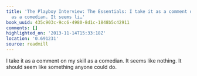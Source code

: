 ```yaml
---
title: 'The Playboy Interview: The Essentials: I take it as a comment on my skill
  as a comedian. It seems li…'
book_uuid: 435c903c-9cc6-4980-8d1c-1848b5c42911
comments: []
highlighted_on: '2013-11-14T15:33:18Z'
location: '0.691231'
source: readmill
---
```


I take it as a comment on my skill as a comedian. It seems like nothing. It should seem like something anyone could do.